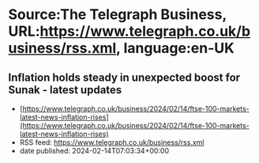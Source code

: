 # Source:The Telegraph Business, URL:https://www.telegraph.co.uk/business/rss.xml, language:en-UK

## Inflation holds steady in unexpected boost for Sunak - latest updates
 - [https://www.telegraph.co.uk/business/2024/02/14/ftse-100-markets-latest-news-inflation-rises](https://www.telegraph.co.uk/business/2024/02/14/ftse-100-markets-latest-news-inflation-rises)
 - RSS feed: https://www.telegraph.co.uk/business/rss.xml
 - date published: 2024-02-14T07:03:34+00:00



